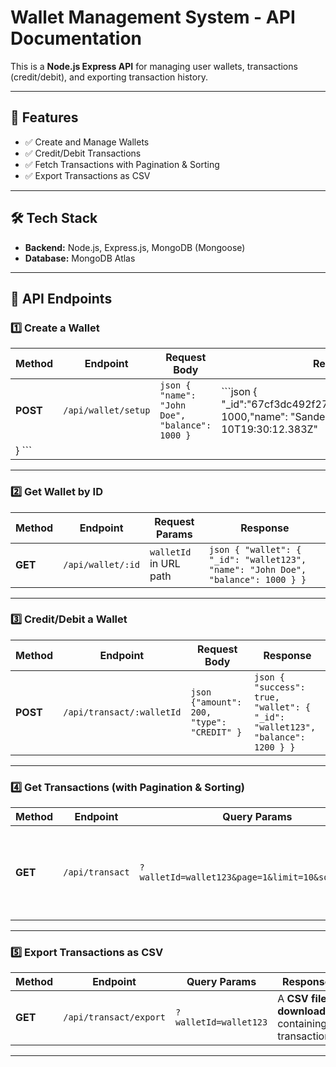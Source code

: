 # Wallet Management System - API Documentation

This is a **Node.js Express API** for managing user wallets, transactions (credit/debit), and exporting transaction history.

---

## 🚀 Features
- ✅ Create and Manage Wallets
- ✅ Credit/Debit Transactions
- ✅ Fetch Transactions with Pagination & Sorting
- ✅ Export Transactions as CSV

---

## 🛠️ **Tech Stack**
- **Backend:** Node.js, Express.js, MongoDB (Mongoose)
- **Database:** MongoDB Atlas
---

## 📌 **API Endpoints**

### **1️⃣ Create a Wallet**
| Method | Endpoint | Request Body | Response |
|--------|---------|--------------|----------|
| **POST** | `/api/wallet/setup` | ```json { "name": "John Doe", "balance": 1000 } ``` | ```json { "_id":"67cf3dc492f273e6e28eeb53","balance": 1000,"name": "Sandep","date": "2025-03-10T19:30:12.383Z"
} ``` |

---

### **2️⃣ Get Wallet by ID**
| Method | Endpoint | Request Params | Response |
|--------|---------|----------------|----------|
| **GET** | `/api/wallet/:id` | `walletId` in URL path | ```json { "wallet": { "_id": "wallet123", "name": "John Doe", "balance": 1000 } } ``` |

---

### **3️⃣ Credit/Debit a Wallet**
| Method | Endpoint | Request Body | Response |
|--------|---------|--------------|----------|
| **POST** | `/api/transact/:walletId` | ```json {"amount": 200, "type": "CREDIT" } ``` | ```json { "success": true, "wallet": { "_id": "wallet123", "balance": 1200 } } ``` |

---

### **4️⃣ Get Transactions (with Pagination & Sorting)**
| Method | Endpoint | Query Params | Response |
|--------|---------|--------------|----------|
| **GET** | `/api/transact` | `?walletId=wallet123&page=1&limit=10&sort=amount` | ```json { "transactions": [ { "amount": 200, "type": "CREDIT", "balance": 1200, "createdAt": "2025-03-10T15:52:23.391Z" } ] } ``` |

---

### **5️⃣ Export Transactions as CSV**
| Method | Endpoint | Query Params | Response |
|--------|---------|--------------|----------|
| **GET** | `/api/transact/export` | `?walletId=wallet123` | A **CSV file download** containing transactions |

---
